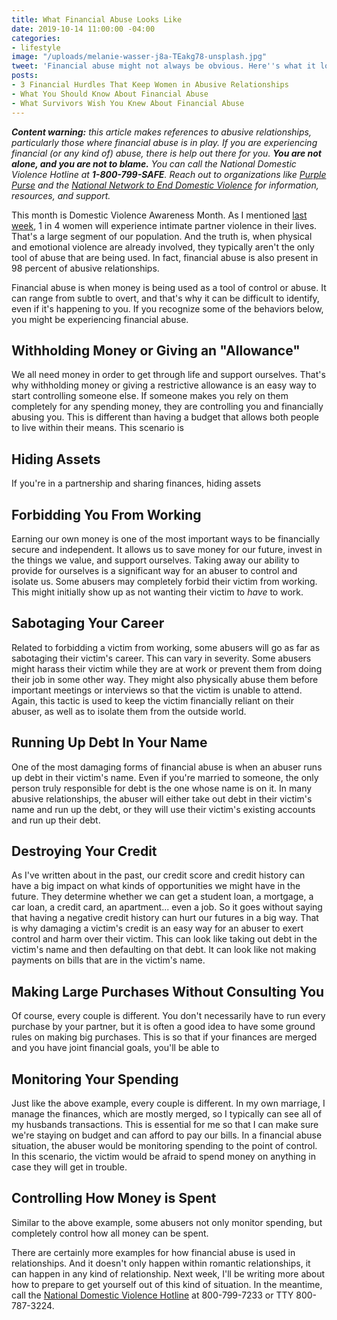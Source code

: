```yaml
---
title: What Financial Abuse Looks Like
date: 2019-10-14 11:00:00 -04:00
categories:
- lifestyle
image: "/uploads/melanie-wasser-j8a-TEakg78-unsplash.jpg"
tweet: 'Financial abuse might not always be obvious. Here''s what it looks like: '
posts:
- 3 Financial Hurdles That Keep Women in Abusive Relationships
- What You Should Know About Financial Abuse
- What Survivors Wish You Knew About Financial Abuse
---
```


***Content warning:** this article makes references to abusive relationships, particularly those where financial abuse is in play. If you are experiencing financial (or any kind of) abuse, there is help out there for you. **You are not alone, and you are not to blame.** You can call the National Domestic Violence Hotline at **1-800-799-SAFE**. Reach out to organizations like [Purple Purse](http://purplepurse.com/) and the [National Network to End Domestic Violence](http://www.womenslaw.org/laws_state_type.php?id=14107&state_code=PG&open_id=all) for information, resources, and support.*

This month is Domestic Violence Awareness Month. As I mentioned [last week](https://www.maggiegermano.com/blog/3-financial-hurdles-that-keep-women-in-abusive-relationships/), 1 in 4 women will experience intimate partner violence in their lives. That's a large segment of our population. And the truth is, when physical and emotional violence are already involved, they typically aren't the only tool of abuse that are being used. In fact, financial abuse is also present in 98 percent of abusive relationships.

Financial abuse is when money is being used as a tool of control or abuse. It can range from subtle to overt, and that's why it can be difficult to identify, even if it's happening to you. If you recognize some of the behaviors below, you might be experiencing financial abuse.

## Withholding Money or Giving an "Allowance"

We all need money in order to get through life and support ourselves. That's why withholding money or giving a restrictive allowance is an easy way to start controlling someone else. If someone makes you rely on them completely for any spending money, they are controlling you and financially abusing you. This is different than having a budget that allows both people to live within their means. This scenario is 

## Hiding Assets

If you're in a partnership and sharing finances, hiding assets

## Forbidding You From Working

Earning our own money is one of the most important ways to be financially secure and independent. It allows us to save money for our future, invest in the things we value, and support ourselves. Taking away our ability to provide for ourselves is a significant way for an abuser to control and isolate us. Some abusers may completely forbid their victim from working. This might initially show up as not wanting their victim to *have* to work. 

## Sabotaging Your Career

Related to forbidding a victim from working, some abusers will go as far as sabotaging their victim's career. This can vary in severity. Some abusers might harass their victim while they are at work or prevent them from doing their job in some other way. They might also physically abuse them before important meetings or interviews so that the victim is unable to attend. Again, this tactic is used to keep the victim financially reliant on their abuser, as well as to isolate them from the outside world. 

## Running Up Debt In Your Name

One of the most damaging forms of financial abuse is when an abuser runs up debt in their victim's name. Even if you're married to someone, the only person truly responsible for debt is the one whose name is on it. In many abusive relationships, the abuser will either take out debt in their victim's name and run up the debt, or they will use their victim's existing accounts and run up their debt.

## Destroying Your Credit

As I've written about in the past, our credit score and credit history can have a big impact on what kinds of opportunities we might have in the future. They determine whether we can get a student loan, a mortgage, a car loan, a credit card, an apartment... even a job. So it goes without saying that having a negative credit history can hurt our futures in a big way. That is why damaging a victim's credit is an easy way for an abuser to exert control and harm over their victim. This can look like taking out debt in the victim's name and then defaulting on that debt. It can look like not making payments on bills that are in the victim's name.

## Making Large Purchases Without Consulting You

Of course, every couple is different. You don't necessarily have to run every purchase by your partner, but it is often a good idea to have some ground rules on making big purchases. This is so that if your finances are merged and you have joint financial goals, you'll be able to

## Monitoring Your Spending

Just like the above example, every couple is different. In my own marriage, I manage the finances, which are mostly merged, so I typically can see all of my husbands transactions. This is essential for me so that I can make sure we're staying on budget and can afford to pay our bills. In a financial abuse situation, the abuser would be monitoring spending to the point of control. In this scenario, the victim would be afraid to spend money on anything in case they will get in trouble.

## Controlling How Money is Spent

Similar to the above example, some abusers not only monitor spending, but completely control how all money can be spent.

There are certainly more examples for how financial abuse is used in relationships. And it doesn't only happen within romantic relationships, it can happen in any kind of relationship. Next week, I'll be writing more about how to prepare to get yourself out of this kind of situation. In the meantime, call the [National Domestic Violence Hotline](https://www.thehotline.org/) at 800-799-7233 or TTY 800-787-3224. 